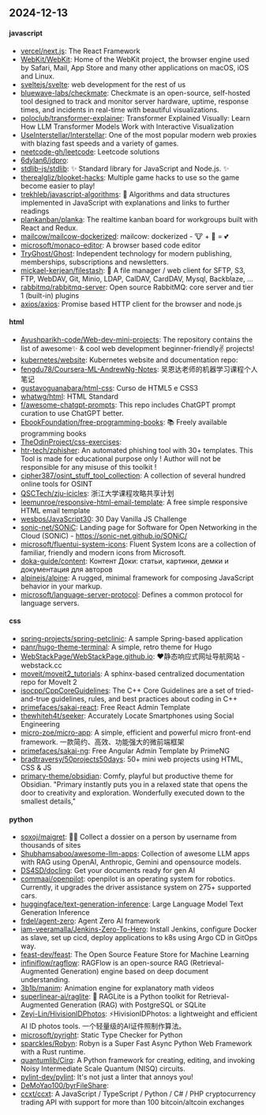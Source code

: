 ## 2024-12-13

#### javascript
* [vercel/next.js](https://github.com/vercel/next.js): The React Framework
* [WebKit/WebKit](https://github.com/WebKit/WebKit): Home of the WebKit project, the browser engine used by Safari, Mail, App Store and many other applications on macOS, iOS and Linux.
* [sveltejs/svelte](https://github.com/sveltejs/svelte): web development for the rest of us
* [bluewave-labs/checkmate](https://github.com/bluewave-labs/checkmate): Checkmate is an open-source, self-hosted tool designed to track and monitor server hardware, uptime, response times, and incidents in real-time with beautiful visualizations.
* [poloclub/transformer-explainer](https://github.com/poloclub/transformer-explainer): Transformer Explained Visually: Learn How LLM Transformer Models Work with Interactive Visualization
* [UseInterstellar/Interstellar](https://github.com/UseInterstellar/Interstellar): One of the most popular modern web proxies with blazing fast speeds and a variety of games.
* [neetcode-gh/leetcode](https://github.com/neetcode-gh/leetcode): Leetcode solutions
* [6dylan6/jdpro](https://github.com/6dylan6/jdpro): 
* [stdlib-js/stdlib](https://github.com/stdlib-js/stdlib): ✨ Standard library for JavaScript and Node.js. ✨
* [therealgliz/blooket-hacks](https://github.com/therealgliz/blooket-hacks): Multiple game hacks to use so the game become easier to play!
* [trekhleb/javascript-algorithms](https://github.com/trekhleb/javascript-algorithms): 📝 Algorithms and data structures implemented in JavaScript with explanations and links to further readings
* [plankanban/planka](https://github.com/plankanban/planka): The realtime kanban board for workgroups built with React and Redux.
* [mailcow/mailcow-dockerized](https://github.com/mailcow/mailcow-dockerized): mailcow: dockerized - 🐮 + 🐋 = 💕
* [microsoft/monaco-editor](https://github.com/microsoft/monaco-editor): A browser based code editor
* [TryGhost/Ghost](https://github.com/TryGhost/Ghost): Independent technology for modern publishing, memberships, subscriptions and newsletters.
* [mickael-kerjean/filestash](https://github.com/mickael-kerjean/filestash): 🦄 A file manager / web client for SFTP, S3, FTP, WebDAV, Git, Minio, LDAP, CalDAV, CardDAV, Mysql, Backblaze, ...
* [rabbitmq/rabbitmq-server](https://github.com/rabbitmq/rabbitmq-server): Open source RabbitMQ: core server and tier 1 (built-in) plugins
* [axios/axios](https://github.com/axios/axios): Promise based HTTP client for the browser and node.js

#### html
* [Ayushparikh-code/Web-dev-mini-projects](https://github.com/Ayushparikh-code/Web-dev-mini-projects): The repository contains the list of awesome✨ & cool web development beginner-friendly✌️ projects!
* [kubernetes/website](https://github.com/kubernetes/website): Kubernetes website and documentation repo:
* [fengdu78/Coursera-ML-AndrewNg-Notes](https://github.com/fengdu78/Coursera-ML-AndrewNg-Notes): 吴恩达老师的机器学习课程个人笔记
* [gustavoguanabara/html-css](https://github.com/gustavoguanabara/html-css): Curso de HTML5 e CSS3
* [whatwg/html](https://github.com/whatwg/html): HTML Standard
* [f/awesome-chatgpt-prompts](https://github.com/f/awesome-chatgpt-prompts): This repo includes ChatGPT prompt curation to use ChatGPT better.
* [EbookFoundation/free-programming-books](https://github.com/EbookFoundation/free-programming-books): 📚 Freely available programming books
* [TheOdinProject/css-exercises](https://github.com/TheOdinProject/css-exercises): 
* [htr-tech/zphisher](https://github.com/htr-tech/zphisher): An automated phishing tool with 30+ templates. This Tool is made for educational purpose only ! Author will not be responsible for any misuse of this toolkit !
* [cipher387/osint_stuff_tool_collection](https://github.com/cipher387/osint_stuff_tool_collection): A collection of several hundred online tools for OSINT
* [QSCTech/zju-icicles](https://github.com/QSCTech/zju-icicles): 浙江大学课程攻略共享计划
* [leemunroe/responsive-html-email-template](https://github.com/leemunroe/responsive-html-email-template): A free simple responsive HTML email template
* [wesbos/JavaScript30](https://github.com/wesbos/JavaScript30): 30 Day Vanilla JS Challenge
* [sonic-net/SONiC](https://github.com/sonic-net/SONiC): Landing page for Software for Open Networking in the Cloud (SONiC) - https://sonic-net.github.io/SONiC/
* [microsoft/fluentui-system-icons](https://github.com/microsoft/fluentui-system-icons): Fluent System Icons are a collection of familiar, friendly and modern icons from Microsoft.
* [doka-guide/content](https://github.com/doka-guide/content): Контент Доки: статьи, картинки, демки и документация для авторов
* [alpinejs/alpine](https://github.com/alpinejs/alpine): A rugged, minimal framework for composing JavaScript behavior in your markup.
* [microsoft/language-server-protocol](https://github.com/microsoft/language-server-protocol): Defines a common protocol for language servers.

#### css
* [spring-projects/spring-petclinic](https://github.com/spring-projects/spring-petclinic): A sample Spring-based application
* [panr/hugo-theme-terminal](https://github.com/panr/hugo-theme-terminal): A simple, retro theme for Hugo
* [WebStackPage/WebStackPage.github.io](https://github.com/WebStackPage/WebStackPage.github.io): ❤️静态响应式网址导航网站 - webstack.cc
* [moveit/moveit2_tutorials](https://github.com/moveit/moveit2_tutorials): A sphinx-based centralized documentation repo for MoveIt 2
* [isocpp/CppCoreGuidelines](https://github.com/isocpp/CppCoreGuidelines): The C++ Core Guidelines are a set of tried-and-true guidelines, rules, and best practices about coding in C++
* [primefaces/sakai-react](https://github.com/primefaces/sakai-react): Free React Admin Template
* [thewhiteh4t/seeker](https://github.com/thewhiteh4t/seeker): Accurately Locate Smartphones using Social Engineering
* [micro-zoe/micro-app](https://github.com/micro-zoe/micro-app): A simple, efficient and powerful micro front-end framework. 一款简约、高效、功能强大的微前端框架
* [primefaces/sakai-ng](https://github.com/primefaces/sakai-ng): Free Angular Admin Template by PrimeNG
* [bradtraversy/50projects50days](https://github.com/bradtraversy/50projects50days): 50+ mini web projects using HTML, CSS & JS
* [primary-theme/obsidian](https://github.com/primary-theme/obsidian): Comfy, playful but productive theme for Obsidian. "Primary instantly puts you in a relaxed state that opens the door to creativity and exploration. Wonderfully executed down to the smallest details,"

#### python
* [soxoj/maigret](https://github.com/soxoj/maigret): 🕵️‍♂️ Collect a dossier on a person by username from thousands of sites
* [Shubhamsaboo/awesome-llm-apps](https://github.com/Shubhamsaboo/awesome-llm-apps): Collection of awesome LLM apps with RAG using OpenAI, Anthropic, Gemini and opensource models.
* [DS4SD/docling](https://github.com/DS4SD/docling): Get your documents ready for gen AI
* [commaai/openpilot](https://github.com/commaai/openpilot): openpilot is an operating system for robotics. Currently, it upgrades the driver assistance system on 275+ supported cars.
* [huggingface/text-generation-inference](https://github.com/huggingface/text-generation-inference): Large Language Model Text Generation Inference
* [frdel/agent-zero](https://github.com/frdel/agent-zero): Agent Zero AI framework
* [iam-veeramalla/Jenkins-Zero-To-Hero](https://github.com/iam-veeramalla/Jenkins-Zero-To-Hero): Install Jenkins, configure Docker as slave, set up cicd, deploy applications to k8s using Argo CD in GitOps way.
* [feast-dev/feast](https://github.com/feast-dev/feast): The Open Source Feature Store for Machine Learning
* [infiniflow/ragflow](https://github.com/infiniflow/ragflow): RAGFlow is an open-source RAG (Retrieval-Augmented Generation) engine based on deep document understanding.
* [3b1b/manim](https://github.com/3b1b/manim): Animation engine for explanatory math videos
* [superlinear-ai/raglite](https://github.com/superlinear-ai/raglite): 🥤 RAGLite is a Python toolkit for Retrieval-Augmented Generation (RAG) with PostgreSQL or SQLite
* [Zeyi-Lin/HivisionIDPhotos](https://github.com/Zeyi-Lin/HivisionIDPhotos): ⚡️HivisionIDPhotos: a lightweight and efficient AI ID photos tools. 一个轻量级的AI证件照制作算法。
* [microsoft/pyright](https://github.com/microsoft/pyright): Static Type Checker for Python
* [sparckles/Robyn](https://github.com/sparckles/Robyn): Robyn is a Super Fast Async Python Web Framework with a Rust runtime.
* [quantumlib/Cirq](https://github.com/quantumlib/Cirq): A Python framework for creating, editing, and invoking Noisy Intermediate Scale Quantum (NISQ) circuits.
* [pylint-dev/pylint](https://github.com/pylint-dev/pylint): It's not just a linter that annoys you!
* [DeMoYao100/byrFileShare](https://github.com/DeMoYao100/byrFileShare): 
* [ccxt/ccxt](https://github.com/ccxt/ccxt): A JavaScript / TypeScript / Python / C# / PHP cryptocurrency trading API with support for more than 100 bitcoin/altcoin exchanges
